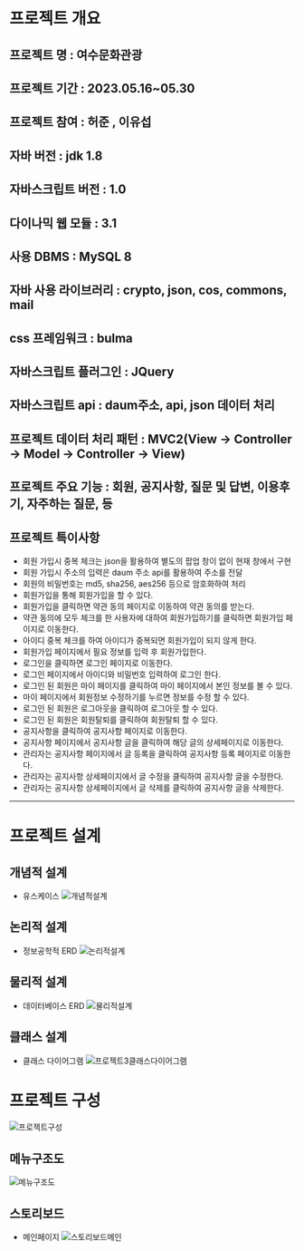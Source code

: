 # 프로젝트 개요

## 프로젝트 명 : 여수문화관광

## 프로젝트 기간 : 2023.05.16~05.30

## 프로젝트 참여 : 허준 , 이유섭

## 자바 버전 : jdk 1.8

## 자바스크립트 버전 : 1.0

## 다이나믹 웹 모듈 : 3.1

## 사용 DBMS : MySQL 8

## 자바 사용 라이브러리 : crypto, json, cos, commons, mail

## css 프레임워크 : bulma

## 자바스크립트 플러그인 : JQuery

## 자바스크립트 api : daum주소, api, json 데이터 처리

## 프로젝트 데이터 처리 패턴 : MVC2(View -> Controller -> Model -> Controller -> View)

## 프로젝트 주요 기능 : 회원, 공지사항, 질문 및 답변, 이용후기, 자주하는 질문, 등

## 프로젝트 특이사항
- 회원 가입시 중복 체크는 json을 활용하여 별도의 팝업 창이 없이 현재 창에서 구현
- 회원 가입시 주소의 입력은 daum 주소 api를 활용하여 주소를 전달
- 회원의 비밀번호는 md5, sha256, aes256 등으로 암호화하여 처리
- 회원가입을 통해 회원가입을 할 수 있다.
- 회원가입을 클릭하면 약관 동의 페이지로 이동하여 약관 동의를 받는다.
- 약관 동의에 모두 체크를 한 사용자에 대하여 회원가입하기를 클릭하면 회원가입 페이지로 이동한다.
- 아이디 중복 체크를 하여 아이디가 중복되면 회원가입이 되지 않게 한다.
- 회원가입 페이지에서 필요 정보를 입력 후 회원가입한다.
- 로그인을 클릭하면 로그인 페이지로 이동한다.
- 로그인 페이지에서 아이디와 비밀번호 입력하여 로그인 한다.
- 로그인 된 회원은 마이 페이지를 클릭하여 마이 페이지에서 본인 정보를 볼 수 있다.
- 마이 페이지에서 회원정보 수정하기를 누르면 정보를 수정 할 수 있다.
- 로그인 된 회원은 로그아웃을 클릭하여 로그아웃 할 수 있다.
- 로그인 된 회원은 회원탈퇴를 클릭하여 회원탈퇴 할 수 있다.
- 공지사항을 클릭하여 공지사항 페이지로 이동한다.
- 공지사항 페이지에서 공지사항 글을 클릭하여 해당 글의 상세페이지로 이동한다.
- 관리자는 공지사항 페이지에서 글 등록을 클릭하여 공지사항 등록 페이지로 이동한다.
- 관리자는 공지사항 상세페이지에서 글 수정을 클릭하여 공지사항 글을 수정한다.
- 관리자는 공지사항 상세페이지에서 글 삭제를 클릭하여 공지사항 글을 삭제한다.


--------------------------------------------


# 프로젝트 설계
## 개념적 설계
- 유스케이스
![개념적설계](./WebContent/img/usecase.PNG 
"유스케이스")
## 논리적 설계
- 정보공학적 ERD 
![논리적설계](./WebContent/img/logicaldesign.PNG 
"논리적설계")
## 물리적 설계
- 데이터베이스 ERD
![물리적설계](./WebContent/img/physicaldesign.PNG 
"물리적설계")
## 클래스 설계
- 클래스 다이어그램
![프로젝트3클래스다이어그램](./WebContent/img/classdiagram.PNG 
"프로젝트3클래스다이어그램")

# 프로젝트 구성
![프로젝트구성](./WebContent/img/project3.PNG 
"프로젝트구성")

## 메뉴구조도
![메뉴구조도](./WebContent/img/menu9.PNG 
"메뉴구조도")

## 스토리보드
- 메인페이지
![스토리보드메인](./WebContent/img/storyboardMain.PNG
"스토리보드메인")

